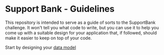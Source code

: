 # Support Bank - Guidelines

This repository is intended to serve as a guide of sorts to the SupportBank challenge. It won't tell you what code to write, but you can use it to help you come up with a suitable design for your application that, if followed, should make it easier to keep on top of your code.

Start by designing your [data model](data-model.md)
